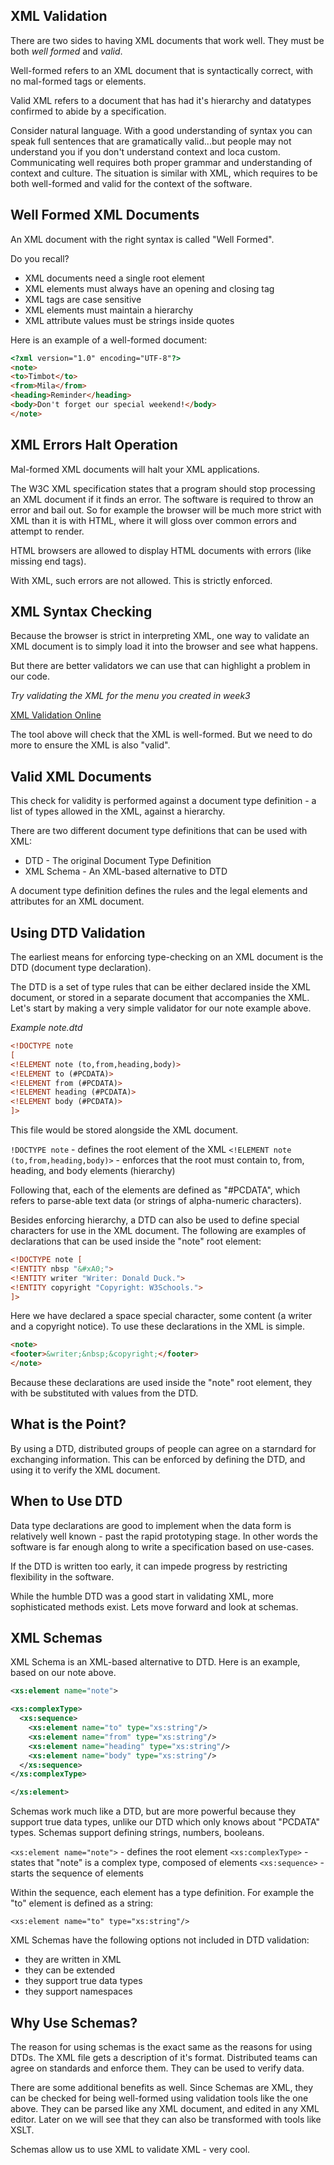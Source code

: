 ## XML Validation

There are two sides to having XML documents that work well. They must be both *well formed* and *valid*.

Well-formed refers to an XML document that is syntactically correct, with no mal-formed tags or elements.

Valid XML refers to a document that has had it's hierarchy and datatypes confirmed to abide by a specification.

Consider natural language. With a good understanding of syntax you can speak full sentences that are gramatically valid...but people may not understand you if you don't understand context and loca custom. Communicating well requires both proper grammar and understanding of context and culture. The situation is similar with XML, which requires to be both well-formed and valid for the context of the software.

## Well Formed XML Documents
An XML document with the right syntax is called "Well Formed".

Do you recall?

* XML documents need a single root element
* XML elements must always have an opening and closing tag
* XML tags are case sensitive
* XML elements must maintain a hierarchy
* XML attribute values must be strings inside quotes

Here is an example of a well-formed document:

```html
<?xml version="1.0" encoding="UTF-8"?>
<note>
<to>Timbot</to>
<from>Mila</from>
<heading>Reminder</heading>
<body>Don't forget our special weekend!</body>
</note>
```

## XML Errors Halt Operation
Mal-formed XML documents will halt your XML applications.

The W3C XML specification states that a program should stop processing an XML document if it finds an error. The software is required to throw an error and bail out. So for example the browser will be much more strict with XML than it is with HTML, where it will gloss over common errors and attempt to render. 

HTML browsers are allowed to display HTML documents with errors (like missing end tags).

With XML, such errors are not allowed. This is strictly enforced.

## XML Syntax Checking

Because the browser is strict in interpreting XML, one way to validate an XML document is to simply load it into the browser and see what happens.

But there are better validators we can use that can highlight a problem in our code.

*Try validating the XML for the menu you created in week3*

[XML Validation Online](https://codebeautify.org/xmlvalidator)

The tool above will check that the XML is well-formed. But we need to do more to ensure the XML is also "valid".

## Valid XML Documents

This check for validity is performed against a document type definition - a list of types allowed in the XML, against a hierarchy.

There are two different document type definitions that can be used with XML:

* DTD - The original Document Type Definition
* XML Schema - An XML-based alternative to DTD

A document type definition defines the rules and the legal elements and attributes for an XML document.

## Using DTD Validation

The earliest means for enforcing type-checking on an XML document is the DTD (document type declaration).

The DTD is a set of type rules that can be either declared inside the XML document, or stored in a separate document that accompanies the XML. Let's start by making a very simple validator for our note example above.

*Example note.dtd*

```html
<!DOCTYPE note
[
<!ELEMENT note (to,from,heading,body)>
<!ELEMENT to (#PCDATA)>
<!ELEMENT from (#PCDATA)>
<!ELEMENT heading (#PCDATA)>
<!ELEMENT body (#PCDATA)>
]>
```

This file would be stored alongside the XML document.

`!DOCTYPE note` - defines the root element of the XML
`<!ELEMENT note (to,from,heading,body)>` - enforces that the root must contain to, from, heading, and body elements (hierarchy)

Following that, each of the elements are defined as "#PCDATA", which refers to parse-able text data (or strings of alpha-numeric characters).

Besides enforcing hierarchy, a DTD can also be used to define special characters for use in the XML document. The following are examples of declarations that can be used inside the "note" root element:

```html
<!DOCTYPE note [
<!ENTITY nbsp "&#xA0;"> 
<!ENTITY writer "Writer: Donald Duck.">
<!ENTITY copyright "Copyright: W3Schools.">
]>
```

Here we have declared a space special character, some content (a writer and a copyright notice). To use these declarations in the XML is simple.

```html
<note>
<footer>&writer;&nbsp;&copyright;</footer>
</note>
```

Because these declarations are used inside the "note" root element, they with be substituted with values from the DTD. 

## What is the Point?

By using a DTD, distributed groups of people can agree on a starndard for exchanging information. This can be enforced by defining the DTD, and using it to verify the XML document.

## When to Use DTD

Data type declarations are good to implement when the data form is relatively well known - past the rapid prototyping stage. In other words the software is far enough along to write a specification based on use-cases.

If the DTD is written too early, it can impede progress by restricting flexibility in the software.

While the humble DTD was a good start in validating XML, more sophisticated methods exist. Lets move forward and look at schemas.

## XML Schemas

XML Schema is an XML-based alternative to DTD. Here is an example, based on our note above.

```xml
<xs:element name="note">

<xs:complexType>
  <xs:sequence>
    <xs:element name="to" type="xs:string"/>
    <xs:element name="from" type="xs:string"/>
    <xs:element name="heading" type="xs:string"/>
    <xs:element name="body" type="xs:string"/>
  </xs:sequence>
</xs:complexType>

</xs:element>
```

Schemas work much like a DTD, but are more powerful because they support true data types, unlike our DTD which only knows about "PCDATA" types. Schemas support defining strings, numbers, booleans.

`<xs:element name="note">` - defines the root element
`<xs:complexType>` - states that "note" is a complex type, composed of elements
`<xs:sequence>` - starts the sequence of elements

Within the sequence, each element has a type definition. For example the "to" element is defined as a string:

`<xs:element name="to" type="xs:string"/>`

XML Schemas have the following options not included in DTD validation:

* they are written in XML
* they can be extended
* they support true data types
* they support namespaces

## Why Use Schemas?

The reason for using schemas is the exact same as the reasons for using DTDs. The XML file gets a description of it's format. Distributed teams can agree on standards and enforce them. They can be used to verify data.

There are some additional benefits as well. Since Schemas are XML, they can be checked for being well-formed using validation tools like the one above. They can be parsed like any XML document, and edited in any XML editor. Later on we will see that they can also be transformed with tools like XSLT.

Schemas allow us to use XML to validate XML - very cool.